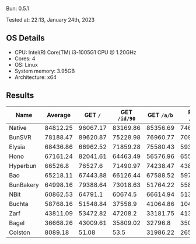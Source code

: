 Bun: 0.5.1

Tested at: 22:13, January 24th, 2023

## OS Details
- CPU: Intel(R) Core(TM) i3-1005G1 CPU @ 1.20GHz
- Cores: 4
- OS: Linux
- System memory: 3.95GB
- Architecture: x64

## Results
| Name | Average | GET `/` | GET `/id/90` | GET `/a/b` | POST `/json` |
| --- | --- | --- | --- | --- | --- | 
| Native | 84812.25 | 96067.17 | 83169.86 | 85356.69 | 74655.3 |
| BunSVR | 78188.47 | 89620.87 | 75228.98 | 76960.77 | 70943.26 |
| Elysia | 68436.86 | 66962.52 | 71859.28 | 75580.43 | 59345.2 |
| Hono | 67161.24 | 82041.61 | 64463.49 | 56576.96 | 65562.89 |
| Hyperbun | 66526.8 | 76527.6 | 71490.97 | 74238.47 | 43850.16 |
| Bao | 65218.11 | 67443.88 | 66126.44 | 67588.52 | 59713.59 |
| BunBakery | 64998.16 | 79388.64 | 73018.63 | 51764.22 | 55821.16 |
| NBit | 60862.53 | 64791.1 | 60674.5 | 66614.94 | 51369.58 |
| Buchta | 58768.16 | 51548.84 | 37558.9 | 41064.86 | 104900.02 |
| Zarf | 43811.09 | 53472.82 | 47208.2 | 33181.75 | 41381.58 |
| Bagel | 36668.26 | 43009.61 | 35809.02 | 32796.8 | 35057.61 |
| Colston | 8089.18 | 51.08 | 53.5 | 31986.22 | 265.93 |